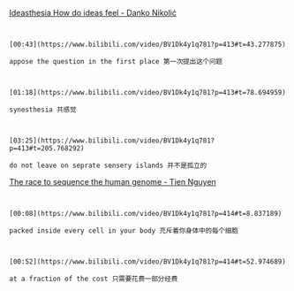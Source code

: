
[Ideasthesia How do ideas feel - Danko Nikolić](https://www.bilibili.com/video/BV1Dk4y1q781?p=413)

```ad-note


[00:43](https://www.bilibili.com/video/BV1Dk4y1q781?p=413#t=43.277875)

appose the question in the first place 第一次提出这个问题

```

```ad-note


[01:18](https://www.bilibili.com/video/BV1Dk4y1q781?p=413#t=78.694959)

synesthesia 共感觉

```
```ad-note


[03:25](https://www.bilibili.com/video/BV1Dk4y1q781?p=413#t=205.768292)

do not leave on seprate sensery islands 并不是孤立的

```


[The race to sequence the human genome - Tien Nguyen](https://www.bilibili.com/video/BV1Dk4y1q781?p=414)

```ad-note


[00:08](https://www.bilibili.com/video/BV1Dk4y1q781?p=414#t=8.837189)

packed inside every cell in your body 充斥着你身体中的每个细胞

```


```ad-note


[00:52](https://www.bilibili.com/video/BV1Dk4y1q781?p=414#t=52.974689)

at a fraction of the cost 只需要花费一部分经费

```